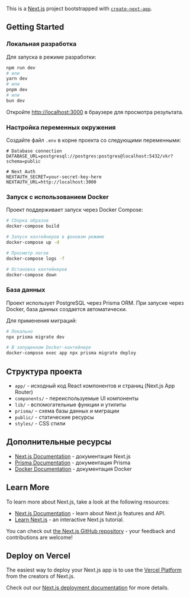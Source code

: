 This is a [Next.js](https://nextjs.org) project bootstrapped with [`create-next-app`](https://nextjs.org/docs/app/api-reference/cli/create-next-app).

## Getting Started

### Локальная разработка

Для запуска в режиме разработки:

```bash
npm run dev
# или
yarn dev
# или
pnpm dev
# или
bun dev
```

Откройте [http://localhost:3000](http://localhost:3000) в браузере для просмотра результата.

### Настройка переменных окружения

Создайте файл `.env` в корне проекта со следующими переменными:

```
# Database connection
DATABASE_URL=postgresql://postgres:postgres@localhost:5432/vkr?schema=public

# Next Auth
NEXTAUTH_SECRET=your-secret-key-here
NEXTAUTH_URL=http://localhost:3000
```

### Запуск с использованием Docker

Проект поддерживает запуск через Docker Compose:

```bash
# Сборка образов
docker-compose build

# Запуск контейнеров в фоновом режиме
docker-compose up -d

# Просмотр логов
docker-compose logs -f

# Остановка контейнеров
docker-compose down
```

### База данных

Проект использует PostgreSQL через Prisma ORM. При запуске через Docker, база данных создается автоматически.

Для применения миграций:

```bash
# Локально
npx prisma migrate dev

# В запущенном Docker-контейнере
docker-compose exec app npx prisma migrate deploy
```

## Структура проекта

- `app/` - исходный код React компонентов и страниц (Next.js App Router)
- `components/` - переиспользуемые UI компоненты
- `lib/` - вспомогательные функции и утилиты
- `prisma/` - схема базы данных и миграции
- `public/` - статические ресурсы
- `styles/` - CSS стили

## Дополнительные ресурсы

- [Next.js Documentation](https://nextjs.org/docs) - документация Next.js
- [Prisma Documentation](https://www.prisma.io/docs) - документация Prisma
- [Docker Documentation](https://docs.docker.com) - документация Docker

## Learn More

To learn more about Next.js, take a look at the following resources:

- [Next.js Documentation](https://nextjs.org/docs) - learn about Next.js features and API.
- [Learn Next.js](https://nextjs.org/learn) - an interactive Next.js tutorial.

You can check out [the Next.js GitHub repository](https://github.com/vercel/next.js) - your feedback and contributions are welcome!

## Deploy on Vercel

The easiest way to deploy your Next.js app is to use the [Vercel Platform](https://vercel.com/new?utm_medium=default-template&filter=next.js&utm_source=create-next-app&utm_campaign=create-next-app-readme) from the creators of Next.js.

Check out our [Next.js deployment documentation](https://nextjs.org/docs/app/building-your-application/deploying) for more details.
